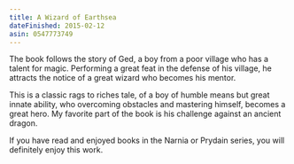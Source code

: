 ```yaml
---
title: A Wizard of Earthsea
dateFinished: 2015-02-12
asin: 0547773749
---
```


The book follows the story of Ged, a boy from a poor village who has a talent for magic.
Performing a great feat in the defense of his village, he attracts the notice of a great
wizard who becomes his mentor.

This is a classic rags to riches tale, of a boy of humble means but great innate ability,
who overcoming obstacles and mastering himself, becomes a great hero. My favorite part of
the book is his challenge against an ancient dragon.

If you have read and enjoyed books in the Narnia or Prydain series, you will definitely
enjoy this work. 

